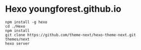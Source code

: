 # Hexo youngforest.github.io


```shell
npm install -g hexo
cd ./Hexo
npm install
git clone https://github.com/theme-next/hexo-theme-next.git themes/next
hexo server
```